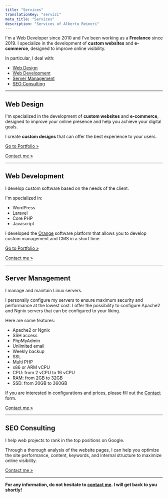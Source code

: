 ```yaml
---
title: "Services"
translationKey: "servizi"
meta_title: "Services"
description: "Services of Alberto Reineri"
---
```


I'm a Web Developer since 2010 and I've been working as a **Freelance** since 2019.
I specialize in the development of **custom websites** and **e-commerce**, designed to improve online visibility.

In particular, I deal with:

* [Web Design](#web-design)
* [Web Development](#web-development)
* [Server Management](#server-management)
* [SEO Consulting](#seo-consulting)

---

## Web Design

I'm specialized in the development of **custom websites** and **e-commerce**, designed to improve your online presence and help you achieve your digital goals.

I create **custom designs** that can offer the best experience to your users.

[Go to Portfolio »](/en/portfolio#portfolio-clienti)

[Contact me »](/en/contact)

---

## Web Development

I develop custom software based on the needs of the client.

I'm specialized in:

* WordPress
* Laravel
* Core PHP
* Javascript

I developed the [Orange](/orange) software platform that allows you to develop custom management and CMS in a short time.

[Go to Portfolio »](/en/portfolio#progetti-personali)

[Contact me »](/en/contact)

---

## Server Management

I manage and maintain Linux servers.

I personally configure my servers to ensure maximum security and performance at the lowest cost. I offer the possibility to configure Apache2 and Ngnix servers that can be configured to your liking.

Here are some features:

* Apache2 or Ngnix
* SSH access
* PhpMyAdmin
* Unlimited email
* Weekly backup
* SSL
* Multi PHP
* x86 or ARM vCPU
* CPU: from 2 vCPU to 16 vCPU
* RAM: from 2GB to 32GB
* SSD: from 20GB to 360GB

If you are interested in configurations and prices, please fill out the [Contact](/en/contact) form.

[Contact me »](/en/contact)

---

## SEO Consulting

I help web projects to rank in the top positions on Google.

Through a thorough analysis of the website pages, I can help you optimize the site performance, content, keywords, and internal structure to maximize online visibility.

[Contact me »](/en/contact)

---

**For any information, do not hesitate to [contact me](/en/contact). I will get back to you shortly!**
